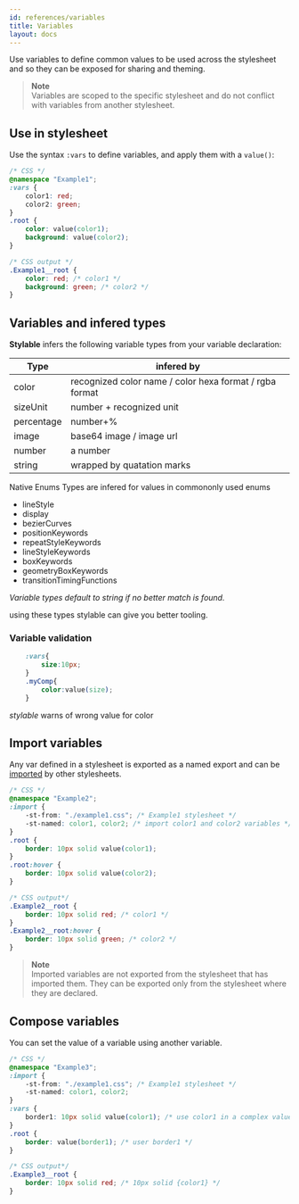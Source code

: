 ```yaml
---
id: references/variables
title: Variables
layout: docs
---
```


Use variables to define common values to be used across the stylesheet and so they can be exposed for sharing and theming.

> **Note**    
> Variables are scoped to the specific stylesheet and do not conflict with variables from another stylesheet.

## Use in stylesheet

Use the syntax `:vars` to define variables, and apply them with a `value()`:

```css
/* CSS */
@namespace "Example1";
:vars {
    color1: red;
    color2: green;
}
.root {
    color: value(color1);
    background: value(color2);
}
```

```css
/* CSS output */
.Example1__root {
    color: red; /* color1 */
    background: green; /* color2 */
}
```

## Variables and infered types

**Stylable** infers the following variable types from your variable declaration:


| Type | infered by |
|----|----|
|color| recognized color name / color hexa format / rgba format | 
|sizeUnit| number + recognized unit | 
|percentage| number+% | 
|image| base64 image / image url | 
|number| a number | 
|string| wrapped by quatation marks |


Native Enums Types are infered for values in commononly used enums 

* lineStyle
* display
* bezierCurves
* positionKeywords
* repeatStyleKeywords
* lineStyleKeywords
* boxKeywords
* geometryBoxKeywords
* transitionTimingFunctions

*Variable types default to string if no better match is found.*

using these types stylable can give you better tooling.

### Variable validation


```css
    :vars{
        size:10px;
    }
    .myComp{
        color:value(size);
    }
```
*stylable* warns of wrong value for color

## Import variables

Any var defined in a stylesheet is exported as a named export and can be [imported](./imports.md) by other stylesheets.

```css
/* CSS */
@namespace "Example2";
:import {
    -st-from: "./example1.css"; /* Example1 stylesheet */
    -st-named: color1, color2; /* import color1 and color2 variables */
}
.root {
    border: 10px solid value(color1);
}
.root:hover {
    border: 10px solid value(color2);
}
```

```css
/* CSS output*/
.Example2__root {
    border: 10px solid red; /* color1 */
}
.Example2__root:hover {
    border: 10px solid green; /* color2 */
}
```

> **Note**  
>Imported variables are not exported from the stylesheet that has imported them. They can be exported only from the stylesheet where they are declared.


## Compose variables

You can set the value of a variable using another variable.

```css
/* CSS */
@namespace "Example3";
:import {
    -st-from: "./example1.css"; /* Example1 stylesheet */
    -st-named: color1, color2;
}
:vars {
    border1: 10px solid value(color1); /* use color1 in a complex value */
}
.root {
    border: value(border1); /* user border1 */
}
```

```css
/* CSS output*/
.Example3__root {
    border: 10px solid red; /* 10px solid {color1} */
}
```
